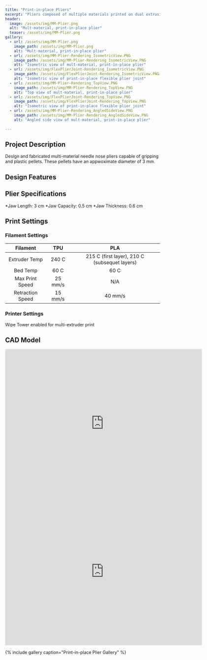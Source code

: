 ```yaml
---
title: "Print-in-place Pliers"
excerpt: "Pliers composed of multiple materials printed on dual extrusion printer"
header:
  image: /assets/img/MM-Plier.png
  alt: "Mult-material, print-in-place plier"
  teaser: /assets/img/MM-Plier.png
gallery:
  - url: /assets/img/MM-Plier.png
    image_path: /assets/img/MM-Plier.png
    alt: "Mult-material, print-in-place plier"
  - url: /assets/img/MM-Plier-Rendering_IsometricView.PNG
    image_path: /assets/img/MM-Plier-Rendering_IsometricView.PNG
    alt: "Isometric view of mult-material, print-in-place plier"
  - url: /assets/img/FlexPlierJoint-Rendering_IsometricView.PNG
    image_path: /assets/img/FlexPlierJoint-Rendering_IsometricView.PNG
    alt: "Isometric view of print-in-place flexible plier joint"
  - url: /assets/img/MM-Plier-Rendering_TopView.PNG
    image_path: /assets/img/MM-Plier-Rendering_TopView.PNG
    alt: "Top view of mult-material, print-in-place plier"
  - url: /assets/img/FlexPlierJoint-Rendering_TopView.PNG
    image_path: /assets/img/FlexPlierJoint-Rendering_TopView.PNG
    alt: "Isometric view of print-in-place flexible plier joint"
  - url: /assets/img/MM-Plier-Rendering_AngledSideView.PNG
    image_path: /assets/img/MM-Plier-Rendering_AngledSideView.PNG
    alt: "Angled side view of mult-material, print-in-place plier"
   
---
```

## Project Description
   Design and fabricated multi-material needle nose pliers capable of gripping and plastic pellets. These pellets have an appwoximate diameter of 3 mm.
## Design Features

## Plier Specifications
  *Jaw Length: 3 cm
  *Jaw Capacity: 0.5 cm
  *Jaw Thickness: 0.6 cm

## Print Settings
### Filament Settings
  | Filament | TPU | PLA |
  | :---: | :---: | :---: |
  | Extruder Temp | 240 C | 215 C (first layer), 210 C (subsequet layers) |
  | Bed Temp | 60 C | 60 C |
  | Max Print Speed | 25 mm/s | N/A |
  | Retraction Speed | 15 mm/s | 40 mm/s |

### Printer Settings
  Wipe Tower enabled for multi-extruder print

## CAD Model
<iframe src="https://vanderbilt643.autodesk360.com/shares/public/SH35dfcQT936092f0e435aca05bcb9caf030?mode=embed" width="640" height="480" allowfullscreen="true" webkitallowfullscreen="true" mozallowfullscreen="true"  frameborder="0"></iframe>
<iframe src="https://vanderbilt643.autodesk360.com/shares/public/SH35dfcQT936092f0e4374907dc0d2424dfb?mode=embed" width="640" height="480" allowfullscreen="true" webkitallowfullscreen="true" mozallowfullscreen="true"  frameborder="0"></iframe>

{% include gallery caption="Print-in-place Plier Gallery" %}
